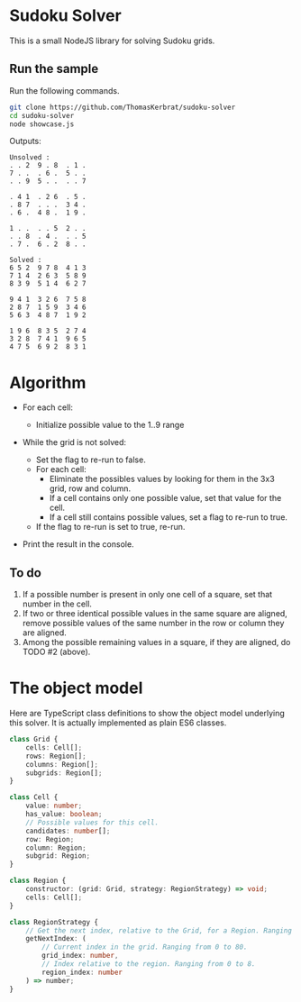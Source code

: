 # Sudoku Solver

This is a small NodeJS library for solving Sudoku grids.

## Run the sample

Run the following commands.

``` bash
git clone https://github.com/ThomasKerbrat/sudoku-solver
cd sudoku-solver
node showcase.js
```

Outputs:

```
Unsolved :
. . 2  9 . 8  . 1 .
7 . .  . 6 .  5 . .
. . 9  5 . .  . . 7

. 4 1  . 2 6  . 5 .
. 8 7  . . .  3 4 .
. 6 .  4 8 .  1 9 .

1 . .  . . 5  2 . .
. . 8  . 4 .  . . 5
. 7 .  6 . 2  8 . .

Solved :
6 5 2  9 7 8  4 1 3
7 1 4  2 6 3  5 8 9
8 3 9  5 1 4  6 2 7

9 4 1  3 2 6  7 5 8
2 8 7  1 5 9  3 4 6
5 6 3  4 8 7  1 9 2

1 9 6  8 3 5  2 7 4
3 2 8  7 4 1  9 6 5
4 7 5  6 9 2  8 3 1
```



# Algorithm

- For each cell:
    - Initialize possible value to the 1..9 range

- While the grid is not solved:
    - Set the flag to re-run to false.
    - For each cell:
        - Eliminate the possibles values by looking for them in the 3x3 grid, row and column.
        - If a cell contains only one possible value, set that value for the cell.
        - If a cell still contains possible values, set a flag to re-run to true.
    - If the flag to re-run is set to true, re-run.

- Print the result in the console.

## To do

1. If a possible number is present in only one cell of a square, set that number in the cell.
2. If two or three identical possible values in the same square are aligned, remove possible values of the same number in the row or column they are aligned.
3. Among the possible remaining values in a square, if they are aligned, do TODO #2 (above).



# The object model

Here are TypeScript class definitions to show the object model underlying this solver.
It is actually implemented as plain ES6 classes.

``` typescript
class Grid {
    cells: Cell[];
    rows: Region[];
    columns: Region[];
    subgrids: Region[];
}

class Cell {
    value: number;
    has_value: boolean;
    // Possible values for this cell.
    candidates: number[];
    row: Region;
    column: Region;
    subgrid: Region;
}

class Region {
    constructor: (grid: Grid, strategy: RegionStrategy) => void;
    cells: Cell[];
}

class RegionStrategy {
    // Get the next index, relative to the Grid, for a Region. Ranging from 0 to 80.
    getNextIndex: (
        // Current index in the grid. Ranging from 0 to 80.
        grid_index: number,
        // Index relative to the region. Ranging from 0 to 8.
        region_index: number
    ) => number;
}
```
